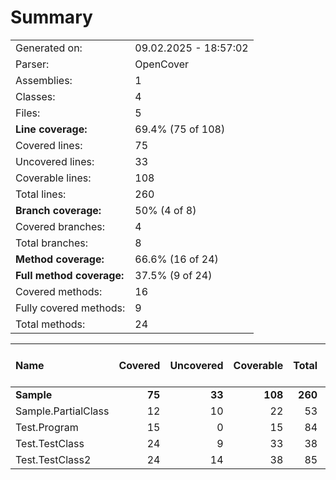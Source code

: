# Summary
|||
|:---|:---|
| Generated on: | 09.02.2025 - 18:57:02 |
| Parser: | OpenCover |
| Assemblies: | 1 |
| Classes: | 4 |
| Files: | 5 |
| **Line coverage:** | 69.4% (75 of 108) |
| Covered lines: | 75 |
| Uncovered lines: | 33 |
| Coverable lines: | 108 |
| Total lines: | 260 |
| **Branch coverage:** | 50% (4 of 8) |
| Covered branches: | 4 |
| Total branches: | 8 |
| **Method coverage:** | 66.6% (16 of 24) |
| **Full method coverage:** | 37.5% (9 of 24) |
| Covered methods: | 16 |
| Fully covered methods: | 9 |
| Total methods: | 24 |

|**Name**|**Covered**|**Uncovered**|**Coverable**|**Total**|**Line coverage**|**Covered**|**Total**|**Branch coverage**|**Covered**|**Total**|**Method coverage**|**Full method coverage**|
|:---|---:|---:|---:|---:|---:|---:|---:|---:|---:|---:|---:|---:|
|**Sample**|**75**|**33**|**108**|**260**|**69.4%**|**4**|**8**|**50%**|**16**|**24**|**66.6%**|**37.5%**|
|Sample.PartialClass|12|10|22|53|54.5%|1|2|50%|3|6|50%|33.3%|
|Test.Program|15|0|15|84|100%|0|0||3|3|100%|100%|
|Test.TestClass|24|9|33|38|72.7%|2|4|50%|4|5|80%|20%|
|Test.TestClass2|24|14|38|85|63.1%|1|2|50%|6|10|60%|30%|

